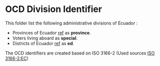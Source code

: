 # OCD Division Identifier

This folder list the following administrative divisions of Ecuador : 
* Provinces of Ecuador
 [ref](https://en.wikipedia.org/wiki/Provinces_of_Ecuador) as **province**.
* Voters living aboard as **special**.
* Districts of Ecuador
 [ref](https://es.wikipedia.org/wiki/Distritos_electorales_del_Ecuador) as **ed**.

The OCD identifiers are created based on ISO 3166-2 (Used sources [ISO 3166-2:EC](https://en.wikipedia.org/wiki/ISO_3166-2:EC))
